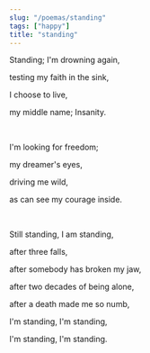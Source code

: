```yaml
---
slug: "/poemas/standing"
tags: ["happy"]
title: "standing"
---
```

Standing; I'm drowning again, 

testing my faith in the sink, 

I choose to live,

my middle name; Insanity.

&nbsp;

I'm looking for freedom;

my dreamer's eyes,

driving me wild,

as can see my courage inside.

&nbsp;

Still standing, I am standing, 

after three falls, 

after somebody has broken my jaw, 

after two decades of being alone, 

after a death made me so numb,

I'm standing, I'm standing,

I'm standing, I'm standing.